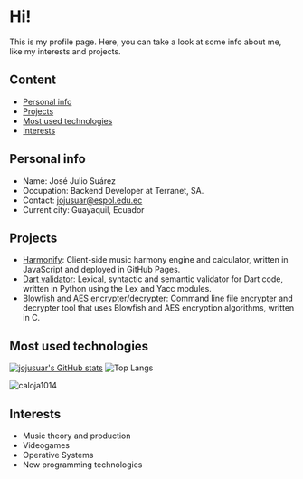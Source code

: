 # Hi!
This is my profile page. Here, you can take a look at some info about me, like my interests
and projects.
## Content
* [Personal info](#personal-info)
* [Projects](#projects)
* [Most used technologies](#most-used-technologies)
* [Interests](#interests)
## Personal info
* Name: José Julio Suárez
* Occupation: Backend Developer at Terranet, SA.
* Contact: jojusuar@espol.edu.ec
* Current city: Guayaquil, Ecuador
## Projects
* [Harmonify](https://jojusuar.github.io/Harmonify/index.html):
  Client-side music harmony engine and calculator, written in JavaScript and deployed in GitHub Pages.
* [Dart validator](https://github.com/jojusuar/DartInterpreter): Lexical, syntactic and semantic validator for Dart code, written in Python using the Lex and Yacc modules.
* [Blowfish and AES encrypter/decrypter](https://github.com/jojusuar/Blowfish_AES_encrypter): Command line file encrypter and decrypter tool that uses Blowfish and AES encryption algorithms, written in C.

## Most used technologies
[![jojusuar's GitHub stats](https://github-readme-stats.vercel.app/api?username=jojusuar&theme=tokyonight)](https://github.com/jojusuar) ![Top Langs](https://github-readme-stats.vercel.app/api/top-langs/?username=jojusuar&layout=compact&theme=radical)

<p><img align="center" src="https://github-readme-streak-stats.herokuapp.com/?user=jojusuar&theme=dark&background=0d1117&date_format=M%20j%5B%2C%20Y%5D" alt="caloja1014" /></p>

## Interests
* Music theory and production
* Videogames
* Operative Systems
* New programming technologies

